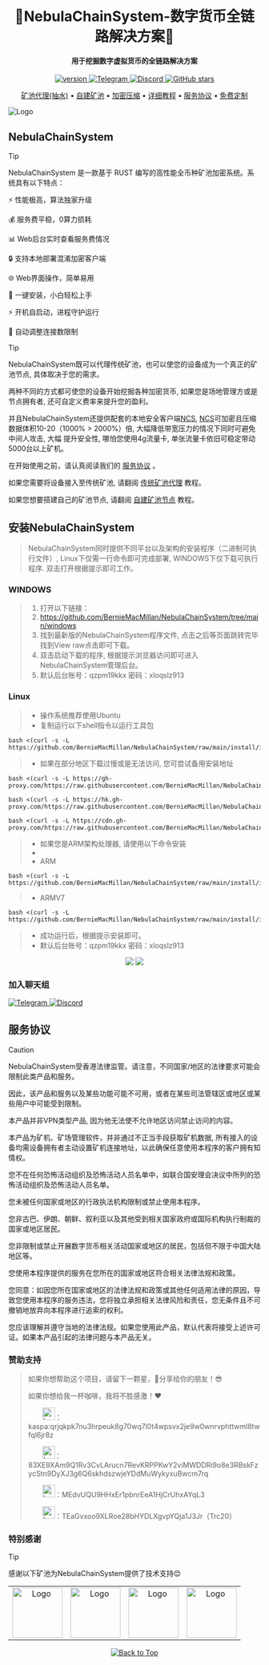<div id="top"></div>

<div align="center">
<h1>💎NebulaChainSystem-数字货币全链路解决方案💎</h1>
</div>

<h4 align="center">用于挖掘数字虚拟货币的全链路解决方案</h4>

<p align="center">
    <a href="https://github.com/BernieMacMillan/NebulaChainSystem/releases">
        <img src="https://img.shields.io/github/v/tag/BernieMacMillan/NebulaChainSystem?label=version&color" alt="version">
    </a>
    <a href="https://t.me/NebulaChainSystem" target="_blank">
        <img src="https://img.shields.io/badge/Telegram-2CA5E0?logo=telegram&logoColor=white" alt="Telegram" />
    </a>
    <a href="" target="_blank">
        <img src="https://img.shields.io/badge/Discord-5865F2?logo=discord&logoColor=white" alt="Discord" />
    </a>
    <a href="https://github.com/BernieMacMillan/NebulaChainSystem">
        <img src="https://img.shields.io/github/stars/BernieMacMillan/NebulaChainSystem.svg" alt="GitHub stars">
    </a>
</p>

<p align="center">
  <a href="https://berniemacmillan.gitbook.io/berniemacmillan/dai-li-chuan-tong-kuang-chi">矿池代理(抽水)</a> •
  <a href="https://berniemacmillan.gitbook.io/berniemacmillan/cheng-wei-kuang-chi-jie-dian">自建矿池</a> •
  <a href="https://github.com/BernieMacMillan/NCS">加密压缩</a> •
  <a href="https://berniemacmillan.gitbook.io/berniemacmillan">详细教程</a> •
  <a href="https://berniemacmillan.gitbook.io/berniemacmillan/nebulachainsystem-quan-bi-zhong-kuang-chi-jia-mi-xi-tong/fu-wu-xie-yi">服务协议</a> •
  <a href="https://berniemacmillan.gitbook.io/berniemacmillan/lian-xi-wo-men">免费定制</a>
</p>

<img src="https://github.com/BernieMacMillan/NebulaChainSystem/blob/main/image/NebulaChainSystem.png" alt="Logo">

## NebulaChainSystem
> [!TIP]
> NebulaChainSystem 是一款基于 RUST 编写的高性能全币种矿池加密系统。系统具有以下特点：
> 
> ⚡ 性能极高，算法独家升级
> 
> 💰 服务费平稳，0算力损耗
> 
> 📊 Web后台实时查看服务费情况
> 
> 🔒 支持本地部署混淆加密客户端
> 
> 🌐 Web界面操作，简单易用
> 
> 🚀 一键安装，小白轻松上手
> 
> ⚡ 开机自启动，进程守护运行
> 
> 🔄 自动调整连接数限制

> [!TIP]
> NebulaChainSystem既可以代理传统矿池，也可以使您的设备成为一个真正的矿池节点, 具体取决于您的需求。
> 
> 两种不同的方式都可使您的设备开始挖掘各种加密货币,  如果您是场地管理方或是节点拥有者, 还可自定义费率来提升您的盈利。
> 
> 并且NebulaChainSystem还提供配套的本地安全客户端[NCS](https://github.com/BernieMacMillan/NCS), [NCS](https://github.com/BernieMacMillan/NCS)可加密且压缩数据体积10-20（1000% > 2000%）倍, 大幅降低带宽压力的情况下同时可避免中间人攻击, 大幅
提升安全性, 哪怕您使用4g流量卡, 单张流量卡依旧可稳定带动5000台以上矿机。
> 
> 在开始使用之前，请认真阅读我们的 [服务协议](https://berniemacmillan.gitbook.io/berniemacmillan/nebulachainsystem-quan-bi-zhong-kuang-chi-jia-mi-xi-tong/fu-wu-xie-yi) 。
> 
> 如果您需要将设备接入至传统矿池, 请翻阅 [传统矿池代理](https://berniemacmillan.gitbook.io/berniemacmillan/dai-li-chuan-tong-kuang-chi) 教程。
> 
> 如果您想要搭建自己的矿池节点,  请翻阅 [自建矿池节点](https://berniemacmillan.gitbook.io/berniemacmillan/cheng-wei-kuang-chi-jie-dian) 教程。



## 安装NebulaChainSystem

> NebulaChainSystem同时提供不同平台以及架构的安装程序（二进制可执行文件）, Linux下仅需一行命令即可完成部署, WINDOWS下仅下载可执行程序. 双击打开根据提示即可工作。

### WINDOWS

> 1. 打开以下链接：
> 2. https://github.com/BernieMacMillan/NebulaChainSystem/tree/main/windows
> 3. 找到最新版的NebulaChainSystem程序文件, 点击之后等页面跳转完毕找到View raw点击即可下载。
> 4. 双击启动下载的程序, 根据提示浏览器访问即可进入NebulaChainSystem管理后台。
> 5. 默认后台账号：qzpm19kkx 密码：xloqslz913

### Linux
> - 操作系统推荐使用Ubuntu
> - 复制运行以下shell指令以运行工具包

```
bash <(curl -s -L https://github.com/BernieMacMillan/NebulaChainSystem/raw/main/install/install.sh)
```

> - 如果在部分地区下载过慢或是无法访问, 您可尝试备用安装地址

```
bash <(curl -s -L https://gh-proxy.com/https://raw.githubusercontent.com/BernieMacMillan/NebulaChainSystem/refs/heads/main/install/install.sh)
```

```
bash <(curl -s -L https://hk.gh-proxy.com/https://raw.githubusercontent.com/BernieMacMillan/NebulaChainSystem/refs/heads/main/install/install.sh)
```

```
bash <(curl -s -L https://cdn.gh-proxy.com/https://raw.githubusercontent.com/BernieMacMillan/NebulaChainSystem/refs/heads/main/install/install.sh)
```

> - 如果您是ARM架构处理器, 请使用以下命令安装
> - 
> - ARM
```
bash <(curl -s -L https://github.com/BernieMacMillan/NebulaChainSystem/raw/main/install/install.sh)
```

> - ARMV7
```
bash <(curl -s -L https://github.com/BernieMacMillan/NebulaChainSystem/raw/main/install/install.sh)
```

> - 成功运行后，根据提示安装即可。
> - 默认后台账号：qzpm19kkx 密码：xloqslz913
<div align="center">
   <img src="https://raw.githubusercontent.com/BernieMacMillan/NebulaChainSystem/main/image/linux-install-2.png">
   <img src="https://raw.githubusercontent.com/BernieMacMillan/NebulaChainSystem/main/image/linux-install-3.png">
</div>

### 加入聊天组

<a href="https://t.me/NebulaChainSystem" target="_blank">
  <img src="https://img.shields.io/badge/Telegram-2CA5E0?logo=telegram&logoColor=white" alt="Telegram" />
</a>

<a href="" target="_blank">
  <img src="https://img.shields.io/badge/Discord-5865F2?logo=discord&logoColor=white" alt="Discord" />
</a>

## 服务协议

> [!Caution]
> NebulaChainSystem受香港法律监管。请注意，不同国家/地区的法律要求可能会限制此类产品和服务。
> 
> 因此，该产品和服务以及某些功能可能不可用，或者在某些司法管辖区或地区或某些用户中可能受到限制。
> 
> 本产品并非VPN类型产品, 因为他无法使不允许地区访问禁止访问的内容。
> 
> 本产品为矿机、矿场管理软件，并非通过不正当手段获取矿机数据, 所有接入的设备均需设备拥有者主动设置矿机连接地址，以此确保任意使用本程序的客户拥有知情权。
> 
> 您不在任何恐怖活动组织及恐怖活动人员名单中，如联合国安理会决议中所列的恐怖活动组织及恐怖活动人员名单。
> 
> 您未被任何国家或地区的行政执法机构限制或禁止使用本程序。
> 
> 您非古巴、伊朗、朝鲜、叙利亚以及其他受到相关国家政府或国际机构执行制裁的国家或地区居民。
> 
> 您非限制或禁止开展数字货币相关活动国家或地区的居民，包括但不限于中国大陆地区等。
> 
> 您使用本程序提供的服务在您所在的国家或地区符合相关法律法规和政策。
> 
> 您同意：如因您所在国家或地区的法律法规和政策或其他任何适用法律的原因，导致您使用本程序的服务违法，您将独立承担相关法律风险和责任，您无条件且不可撤销地放弃向本程序进行追索的权利。
> 
> 您应该理解并遵守当地的法律法规。如果您使用此产品，默认代表将接受上述许可证。如果本产品引起的法律问题与本产品无关。

### 赞助支持

> 如果你想帮助这个项目，请留下一颗星，🌟分享给你的朋友！😎
> 
> 如果你想给我一杯咖啡，我将不胜感激！❤️
> 
> <p>&emsp;&emsp;<img src="https://raw.githubusercontent.com/BernieMacMillan/NebulaChainSystem/main/image/icon-kaspa.png" alt="Logo" width="25">：kaspa:qrjqkpk7nu3hrpeuk8g70wq7l0t4wpsvx2je9w0wnrvphttwml8twfql6jr8z</p>
> <p>&emsp;&emsp;<img src="https://raw.githubusercontent.com/BernieMacMillan/NebulaChainSystem/main/image/icon-xmr.png" alt="Logo" width="25">：83XE9XAm9Q1Rv3CvLArucn7RevKRPPKwY2viMWDDRi9o8e3RBskFzycStn9DyXJ3g6Q6skhdszwjeYDdMuWykyxuBwcm7rq</p>
> <p>&emsp;&emsp;<img src="https://raw.githubusercontent.com/BernieMacMillan/NebulaChainSystem/main/image/icon-ltc.png" alt="Logo" width="25">：MEdvUQU9HHxEr1pbnrEeA1HjCrUhxAYqL3</p>
> <p>&emsp;&emsp;<img src="https://raw.githubusercontent.com/BernieMacMillan/NebulaChainSystem/main/image/Tether-USDT-icon.png" alt="Logo" width="25">：TEaGvxoo9XLRoe28bHYDLXgvpYQja1J3Jr（Trc20）</p>

### 特别感谢

> [!TIP] 
> 感谢以下矿池为NebulaChainSystem提供了技术支持😊

<table>
  <tr>
    <td align="center">
      <img src="https://github.com/BernieMacMillan/NebulaChainSystem/blob/main/image/icon-logo-blue.png" alt="Logo" width="100">
    </td>
    <td align="center">
      <img src="https://github.com/BernieMacMillan/NebulaChainSystem/blob/main/image/poolin.svg" alt="Logo" width="100">
    </td>
    <td align="center">
      <img src="https://github.com/BernieMacMillan/NebulaChainSystem/blob/main/image/hd_logo.png" alt="Logo" width="100">
    </td>
    <td align="center">
      <img src="https://github.com/BernieMacMillan/NebulaChainSystem/blob/main/image/antpool.png" alt="Logo" width="100">
    </td>
  </tr>
</table>

<div align="center">
  <a href="#top">
    <img src="https://img.shields.io/badge/返回顶部-⬆️-brightgreen?style=for-the-badge" alt="Back to Top"/>
  </a>
</div>
